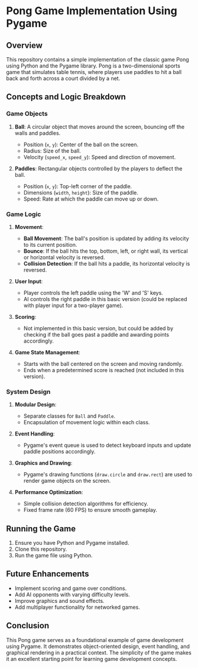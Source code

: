 # Pong Game Implementation Using Pygame

## Overview

This repository contains a simple implementation of the classic game Pong using Python and the Pygame library. Pong is a two-dimensional sports game that simulates table tennis, where players use paddles to hit a ball back and forth across a court divided by a net.

## Concepts and Logic Breakdown

### Game Objects

1. **Ball**: A circular object that moves around the screen, bouncing off the walls and paddles. 
   - Position (`x`, `y`): Center of the ball on the screen.
   - Radius: Size of the ball.
   - Velocity (`speed_x`, `speed_y`): Speed and direction of movement.

2. **Paddles**: Rectangular objects controlled by the players to deflect the ball.
   - Position (`x`, `y`): Top-left corner of the paddle.
   - Dimensions (`width`, `height`): Size of the paddle.
   - Speed: Rate at which the paddle can move up or down.

### Game Logic

1. **Movement**:
   - **Ball Movement**: The ball's position is updated by adding its velocity to its current position.
   - **Bounce**: If the ball hits the top, bottom, left, or right wall, its vertical or horizontal velocity is reversed.
   - **Collision Detection**: If the ball hits a paddle, its horizontal velocity is reversed.

2. **User Input**:
   - Player controls the left paddle using the 'W' and 'S' keys.
   - AI controls the right paddle in this basic version (could be replaced with player input for a two-player game).

3. **Scoring**:
   - Not implemented in this basic version, but could be added by checking if the ball goes past a paddle and awarding points accordingly.

4. **Game State Management**:
   - Starts with the ball centered on the screen and moving randomly.
   - Ends when a predetermined score is reached (not included in this version).

### System Design

1. **Modular Design**:
   - Separate classes for `Ball` and `Paddle`.
   - Encapsulation of movement logic within each class.

2. **Event Handling**:
   - Pygame's event queue is used to detect keyboard inputs and update paddle positions accordingly.

3. **Graphics and Drawing**:
   - Pygame's drawing functions (`draw.circle` and `draw.rect`) are used to render game objects on the screen.

4. **Performance Optimization**:
   - Simple collision detection algorithms for efficiency.
   - Fixed frame rate (60 FPS) to ensure smooth gameplay.

## Running the Game

1. Ensure you have Python and Pygame installed.
2. Clone this repository.
3. Run the game file using Python.

## Future Enhancements

- Implement scoring and game over conditions.
- Add AI opponents with varying difficulty levels.
- Improve graphics and sound effects.
- Add multiplayer functionality for networked games.

## Conclusion

This Pong game serves as a foundational example of game development using Pygame. It demonstrates object-oriented design, event handling, and graphical rendering in a practical context. The simplicity of the game makes it an excellent starting point for learning game development concepts.
